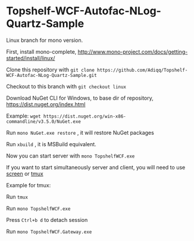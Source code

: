 # Topshelf-WCF-Autofac-NLog-Quartz-Sample

Linux branch for mono version.

First, install mono-complete, http://www.mono-project.com/docs/getting-started/install/linux/

Clone this repository with `git clone https://github.com/Adiqq/Topshelf-WCF-Autofac-NLog-Quartz-Sample.git`

Checkout to this branch with `git checkout linux`

Download NuGet CLI for Windows, to base dir of repository, https://dist.nuget.org/index.html

Example: `wget https://dist.nuget.org/win-x86-commandline/v3.5.0/NuGet.exe`

Run `mono NuGet.exe restore` , it will restore NuGet packages

Run `xbuild` , it is MSBuild equivalent.

Now you can start server with `mono TopshelfWCF.exe`

If you want to start simultaneously server and client, you will need to use 
[screen](https://www.rackaid.com/blog/linux-screen-tutorial-and-how-to/)
or [tmux](http://www.dayid.org/comp/tm.html)

Example for tmux:

Run `tmux`

Run `mono TopshelfWCF.exe`

Press `Ctrl+b d` to detach session

Run `mono TopshelfWCF.Gateway.exe`


